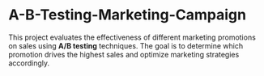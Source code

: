 # A-B-Testing-Marketing-Campaign
This project evaluates the effectiveness of different marketing promotions on sales using **A/B testing** techniques. The goal is to determine which promotion drives the highest sales and optimize marketing strategies accordingly.
